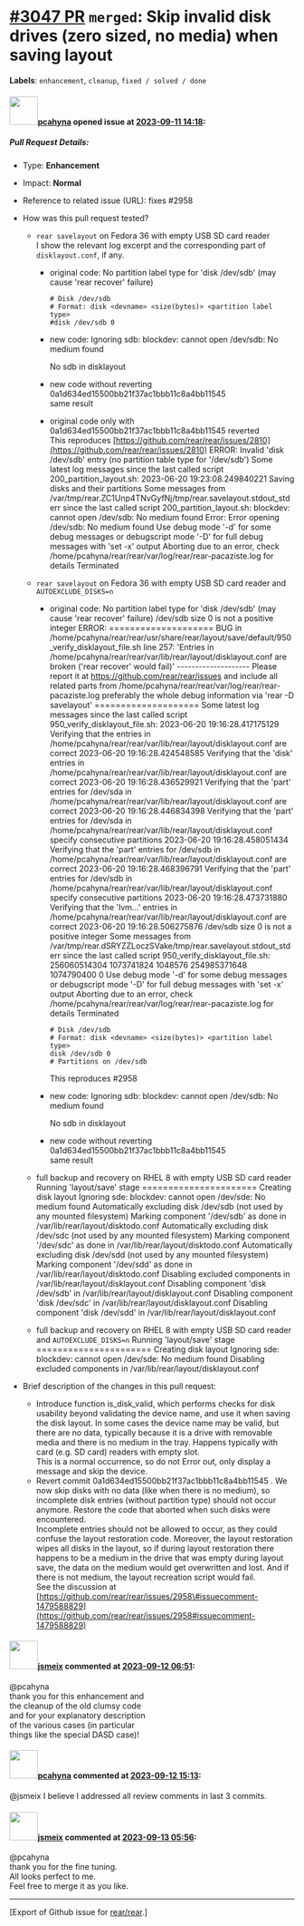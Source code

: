 [\#3047 PR](https://github.com/rear/rear/pull/3047) `merged`: Skip invalid disk drives (zero sized, no media) when saving layout
================================================================================================================================

**Labels**: `enhancement`, `cleanup`, `fixed / solved / done`

#### <img src="https://avatars.githubusercontent.com/u/26300485?u=9105d243bc9f7ade463a3e52e8dd13fa67837158&v=4" width="50">[pcahyna](https://github.com/pcahyna) opened issue at [2023-09-11 14:18](https://github.com/rear/rear/pull/3047):

##### Pull Request Details:

-   Type: **Enhancement**

-   Impact: **Normal**

-   Reference to related issue (URL): fixes \#2958

-   How was this pull request tested?

    -   `rear savelayout` on Fedora 36 with empty USB SD card reader  
        I show the relevant log excerpt and the corresponding part of
        `disklayout.conf`, if any.
        -   original code:
                No partition label type for 'disk /dev/sdb' (may cause 'rear recover' failure)

                # Disk /dev/sdb
                # Format: disk <devname> <size(bytes)> <partition label type>
                #disk /dev/sdb 0 

        -   new code:
                Ignoring sdb: blockdev: cannot open /dev/sdb: No medium found

            No sdb in disklayout
        -   new code without reverting
            0a1d634ed15500bb21f37ac1bbb11c8a4bb11545  
            same result
        -   original code only with
            0a1d634ed15500bb21f37ac1bbb11c8a4bb11545 reverted  
            This reproduces
            [https://github.com/rear/rear/issues/2810](https://github.com/rear/rear/issues/2810)
                ERROR: Invalid 'disk /dev/sdb' entry (no partition table type for '/dev/sdb')
                Some latest log messages since the last called script 200_partition_layout.sh:
                  2023-06-20 19:23:08.249840221 Saving disks and their partitions
                Some messages from /var/tmp/rear.ZC1Unp4TNvGyfNj/tmp/rear.savelayout.stdout_stderr since the last called script 200_partition_layout.sh:
                  blockdev: cannot open /dev/sdb: No medium found
                  Error: Error opening /dev/sdb: No medium found
                Use debug mode '-d' for some debug messages or debugscript mode '-D' for full debug messages with 'set -x' output
                Aborting due to an error, check /home/pcahyna/rear/rear/var/log/rear/rear-pacaziste.log for details
                Terminated
    -   `rear savelayout` on Fedora 36 with empty USB SD card reader and
        `AUTOEXCLUDE_DISKS=n`
        -   original code:
                No partition label type for 'disk /dev/sdb' (may cause 'rear recover' failure)
                /dev/sdb size 0 is not a positive integer
                ERROR: 
                ====================
                BUG in /home/pcahyna/rear/rear/usr/share/rear/layout/save/default/950_verify_disklayout_file.sh line 257:
                'Entries in /home/pcahyna/rear/rear/var/lib/rear/layout/disklayout.conf are broken ('rear recover' would fail)'
                --------------------
                Please report it at https://github.com/rear/rear/issues
                and include all related parts from /home/pcahyna/rear/rear/var/log/rear/rear-pacaziste.log
                preferably the whole debug information via 'rear -D savelayout'
                ====================
                Some latest log messages since the last called script 950_verify_disklayout_file.sh:
                  2023-06-20 19:16:28.417175129 Verifying that the entries in /home/pcahyna/rear/rear/var/lib/rear/layout/disklayout.conf are correct
                  2023-06-20 19:16:28.424548585 Verifying that the 'disk' entries in /home/pcahyna/rear/rear/var/lib/rear/layout/disklayout.conf are correct
                  2023-06-20 19:16:28.436529921 Verifying that the 'part' entries for /dev/sda in /home/pcahyna/rear/rear/var/lib/rear/layout/disklayout.conf are correct
                  2023-06-20 19:16:28.446834398 Verifying that the 'part' entries for /dev/sda in /home/pcahyna/rear/rear/var/lib/rear/layout/disklayout.conf specify consecutive partitions
                  2023-06-20 19:16:28.458051434 Verifying that the 'part' entries for /dev/sdb in /home/pcahyna/rear/rear/var/lib/rear/layout/disklayout.conf are correct
                  2023-06-20 19:16:28.468396791 Verifying that the 'part' entries for /dev/sdb in /home/pcahyna/rear/rear/var/lib/rear/layout/disklayout.conf specify consecutive partitions
                  2023-06-20 19:16:28.473731880 Verifying that the 'lvm...' entries in /home/pcahyna/rear/rear/var/lib/rear/layout/disklayout.conf are correct
                  2023-06-20 19:16:28.506275876 /dev/sdb size 0 is not a positive integer
                Some messages from /var/tmp/rear.dSRYZZLoczSVake/tmp/rear.savelayout.stdout_stderr since the last called script 950_verify_disklayout_file.sh:
                  256060514304
                  1073741824
                  1048576
                  254985371648
                  1074790400
                  0
                Use debug mode '-d' for some debug messages or debugscript mode '-D' for full debug messages with 'set -x' output
                Aborting due to an error, check /home/pcahyna/rear/rear/var/log/rear/rear-pacaziste.log for details
                Terminated

                # Disk /dev/sdb
                # Format: disk <devname> <size(bytes)> <partition label type>
                disk /dev/sdb 0 
                # Partitions on /dev/sdb

            This reproduces \#2958
        -   new code:
                Ignoring sdb: blockdev: cannot open /dev/sdb: No medium found

            No sdb in disklayout
        -   new code without reverting
            0a1d634ed15500bb21f37ac1bbb11c8a4bb11545  
            same result
    -   full backup and recovery on RHEL 8 with empty USB SD card reader
            Running 'layout/save' stage ======================
            Creating disk layout
            Ignoring sde: blockdev: cannot open /dev/sde: No medium found
            Automatically excluding disk /dev/sdb (not used by any mounted filesystem)
            Marking component '/dev/sdb' as done in /var/lib/rear/layout/disktodo.conf
            Automatically excluding disk /dev/sdc (not used by any mounted filesystem)
            Marking component '/dev/sdc' as done in /var/lib/rear/layout/disktodo.conf
            Automatically excluding disk /dev/sdd (not used by any mounted filesystem)
            Marking component '/dev/sdd' as done in /var/lib/rear/layout/disktodo.conf
            Disabling excluded components in /var/lib/rear/layout/disklayout.conf
            Disabling component 'disk /dev/sdb' in /var/lib/rear/layout/disklayout.conf
            Disabling component 'disk /dev/sdc' in /var/lib/rear/layout/disklayout.conf
            Disabling component 'disk /dev/sdd' in /var/lib/rear/layout/disklayout.conf

    -   full backup and recovery on RHEL 8 with empty USB SD card reader
        and `AUTOEXCLUDE_DISKS=n`
            Running 'layout/save' stage ======================
            Creating disk layout
            Ignoring sde: blockdev: cannot open /dev/sde: No medium found
            Disabling excluded components in /var/lib/rear/layout/disklayout.conf

-   Brief description of the changes in this pull request:

    -   Introduce function is\_disk\_valid, which performs checks for
        disk usability beyond validating the device name, and use it
        when saving the disk layout. In some cases the device name may
        be valid, but there are no data, typically because it is a drive
        with removable media and there is no medium in the tray. Happens
        typically with card (e.g. SD card) readers with empty slot.  
        This is a normal occurrence, so do not Error out, only display a
        message and skip the device.
    -   Revert commit 0a1d634ed15500bb21f37ac1bbb11c8a4bb11545 . We now
        skip disks with no data (like when there is no medium), so
        incomplete disk entries (without partition type) should not
        occur anymore. Restore the code that aborted when such disks
        were encountered.  
        Incomplete entries should not be allowed to occur, as they could
        confuse the layout restoration code. Moreover, the layout
        restoration wipes all disks in the layout, so if during layout
        restoration there happens to be a medium in the drive that was
        empty during layout save, the data on the medium would get
        overwritten and lost. And if there is not medium, the layout
        recreation script would fail.  
        See the discussion at
        [https://github.com/rear/rear/issues/2958\#issuecomment-1479588829](https://github.com/rear/rear/issues/2958#issuecomment-1479588829)

#### <img src="https://avatars.githubusercontent.com/u/1788608?u=925fc54e2ce01551392622446ece427f51e2f0ce&v=4" width="50">[jsmeix](https://github.com/jsmeix) commented at [2023-09-12 06:51](https://github.com/rear/rear/pull/3047#issuecomment-1715104224):

@pcahyna  
thank you for this enhancement and  
the cleanup of the old clumsy code  
and for your explanatory description  
of the various cases (in particular  
things like the special DASD case)!

#### <img src="https://avatars.githubusercontent.com/u/26300485?u=9105d243bc9f7ade463a3e52e8dd13fa67837158&v=4" width="50">[pcahyna](https://github.com/pcahyna) commented at [2023-09-12 15:13](https://github.com/rear/rear/pull/3047#issuecomment-1715919594):

@jsmeix I believe I addressed all review comments in last 3 commits.

#### <img src="https://avatars.githubusercontent.com/u/1788608?u=925fc54e2ce01551392622446ece427f51e2f0ce&v=4" width="50">[jsmeix](https://github.com/jsmeix) commented at [2023-09-13 05:56](https://github.com/rear/rear/pull/3047#issuecomment-1716993143):

@pcahyna  
thank you for the fine tuning.  
All looks perfect to me.  
Feel free to merge it as you like.

------------------------------------------------------------------------

\[Export of Github issue for
[rear/rear](https://github.com/rear/rear).\]
